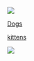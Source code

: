  <html>
  <title>puppies
  </title>
    <body>
      <p><img src=https://static01.nyt.com/images/2016/08/10/science/10tb-dogsperm01/10tb-dogsperm01-superJumbo.jpg></p>
      <p><a href=https://www.google.com.hk/search?q=dogs&safe=strict&source=lnms&tbm=isch&sa=X&ved=0ahUKEwjKjarDqPXVAhVX72MKHed-CJoQ_AUICigB&biw=1920&bih=1033#imgrc=msLrI_PyGwGYEM:>Dogs</a>
      </p>
      <p><a href=https://www.google.com.hk/search?q=cats&safe=strict&source=lnms&tbm=isch&sa=X&ved=0ahUKEwjXwZCIrPXVAhVJ5GMKHaalDb0Q_AUICigB&biw=1920&bih=1065>kittens</a>
      <p><img src=http://www.petful.com/wp-content/uploads/2010/11/4139526046_bfa9b1935a_b.jpg>
      </p>
      </body>
    </html>
